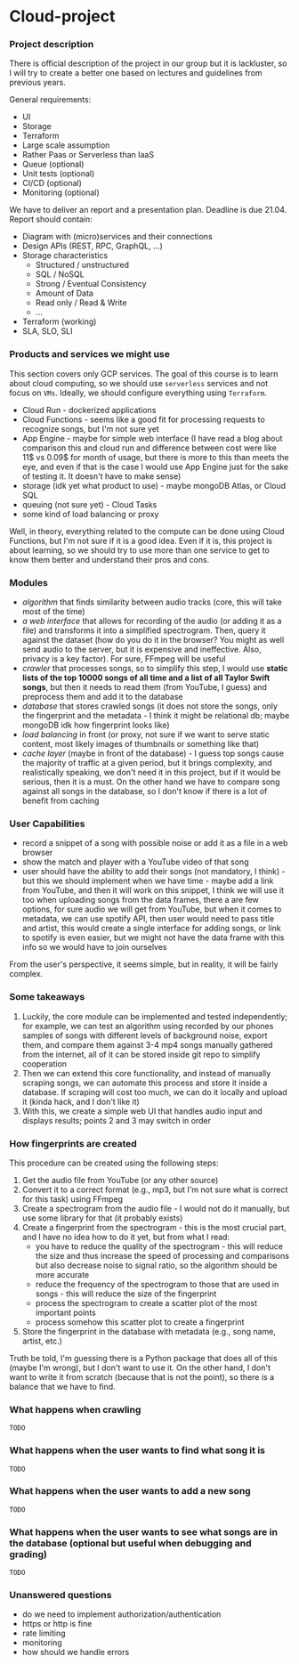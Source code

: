 # Cloud-project

### Project description
There is official description of the project in our group but it is lackluster, so I will try to create a better one based on lectures and guidelines from previous years.

General requirements:

- UI
- Storage
- Terraform
- Large scale assumption
- Rather Paas or Serverless than IaaS
- Queue (optional)
- Unit tests (optional)
- CI/CD (optional)
- Monitoring (optional)

We have to deliver an report and a presentation plan. Deadline is due 21.04. Report should contain:

- Diagram with (micro)services and their connections  
- Design APIs (REST, RPC, GraphQL, …)
- Storage characteristics
  - Structured / unstructured
  - SQL / NoSQL
  - Strong / Eventual Consistency
  - Amount of Data
  - Read only / Read & Write
  - …
- Terraform (working)
- SLA, SLO, SLI

### Products and services we might use

This section covers only GCP services. The goal of this course is to learn about cloud computing, so we should use `serverless` services and not focus on `VMs`. Ideally, we should configure everything using `Terraform`.

- Cloud Run - dockerized applications
- Cloud Functions - seems like a good fit for processing requests to recognize songs, but I'm not sure yet
- App Engine - maybe for simple web interface (I have read a blog about comparison this and cloud run and difference between cost were like 11$ vs 0.09$ for month of usage, but there is more to this than meets the eye, and even if that is the case I would use App Engine just for the sake of testing it. It doesn't have to make sense)
- storage (idk yet what product to use) - maybe mongoDB Atlas, or Cloud SQL
- queuing (not sure yet) - Cloud Tasks
- some kind of load balancing or proxy

Well, in theory, everything related to the compute can be done using Cloud Functions, but I'm not sure if it is a good idea. Even if it is, this project is about learning, so we should try to use more than one service to get to know them better and understand their pros and cons.

### Modules

- *algorithm* that finds similarity between audio tracks (core, this will take most of the time)
- *a web interface* that allows for recording of the audio (or adding it as a file) and transforms it into a simplified spectrogram. Then, query it against the dataset (how do you do it in the browser? You might as well send audio to the server, but it is expensive and ineffective. Also, privacy is a key factor). For sure, FFmpeg will be useful
- *crawler* that processes songs, so to simplify this step, I would use **static lists of the top 10000 songs of all time and a list of all Taylor Swift songs**, but then it needs to read them (from YouTube, I guess) and preprocess them and add it to the database
- *database* that stores crawled songs (it does not store the songs, only the fingerprint and the metadata - I think it might be relational db; maybe mongoDB idk how fingerprint looks like)
- *load balancing* in front (or proxy, not sure if we want to serve static content, most likely images of thumbnails or something like that)
- *cache layer* (maybe in front of the database) - I guess top songs cause the majority of traffic at a given period, but it brings complexity, and realistically speaking, we don't need it in this project, but if it would be serious, then it is a must. On the other hand we have to compare song against all songs in the database, so I don't know if there is a lot of benefit from caching

### User Capabilities

- record a snippet of a song with possible noise or add it as a file in a web browser
- show the match and player with a YouTube video of that song
- user should have the ability to add their songs (not mandatory, I think) - but this we should implement when we have time - maybe add a link from YouTube, and then it will work on this snippet, I think we will use it too when uploading songs from the data frames, there a are few options, for sure audio we will get from YouTube, but when it comes to metadata, we can use spotify API, then user would need to pass title and artist, this would create a single interface for adding songs, or link to spotify is even easier, but we might not have the data frame with this info so we would have to join ourselves

From the user's perspective, it seems simple, but in reality, it will be fairly complex.

### Some takeaways

1. Luckily, the core module can be implemented and tested independently; for example, we can test an algorithm using recorded by our phones samples of songs with different levels of background noise, export them, and compare them against 3-4 mp4 songs manually gathered from the internet, all of it can be stored inside git repo to simplify cooperation
2. Then we can extend this core functionality, and instead of manually scraping songs, we can automate this process and store it inside a database. If scraping will cost too much, we can do it locally and upload it (kinda hack, and I don't like it)
3. With this, we create a simple web UI that handles audio input and displays results; points 2 and 3 may switch in order

### How fingerprints are created

This procedure can be created using the following steps:

1. Get the audio file from YouTube (or any other source)
2. Convert it to a correct format (e.g., mp3, but I'm not sure what is correct for this task) using FFmpeg
3. Create a spectrogram from the audio file - I would not do it manually, but use some library for that (it probably exists)
4. Create a fingerprint from the spectrogram - this is the most crucial part, and I have no idea how to do it yet, but from what I read:
    - you have to reduce the quality of the spectrogram - this will reduce the size and thus increase the speed of processing and comparisons but also decrease noise to signal ratio, so the algorithm should be more accurate
    - reduce the frequency of the spectrogram to those that are used in songs - this will reduce the size of the fingerprint
    - process the spectrogram to create a scatter plot of the most important points
    - process somehow this scatter plot to create a fingerprint
5. Store the fingerprint in the database with metadata (e.g., song name, artist, etc.)

Truth be told, I'm guessing there is a Python package that does all of this (maybe I'm wrong), but I don't want to use it. On the other hand, I don't want to write it from scratch (because that is not the point), so there is a balance that we have to find.

### What happens when crawling

`TODO`

### What happens when the user wants to find what song it is

`TODO`

### What happens when the user wants to add a new song

`TODO`

### What happens when the user wants to see what songs are in the database (optional but useful when debugging and grading)

`TODO`

### Unanswered questions

- do we need to implement authorization/authentication
- https or http is fine
- rate limiting
- monitoring
- how should we handle errors
